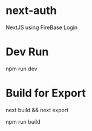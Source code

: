 # next-auth

NextJS using FireBase Login

# Dev Run

npm run dev

# Build for Export

next build && next export

npm run build
